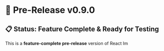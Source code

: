 # 🚀 Pre-Release v0.9.0

## 📋 Status: Feature Complete & Ready for Testing

This is a **feature-complete pre-release** version of React Im